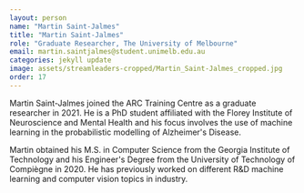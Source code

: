 ```yaml
---
layout: person
name: "Martin Saint-Jalmes"
title: "Martin Saint-Jalmes"
role: "Graduate Researcher, The University of Melbourne"
email: martin.saintjalmes@student.unimelb.edu.au
categories: jekyll update
image: assets/streamleaders-cropped/Martin_Saint-Jalmes_cropped.jpg
order: 17
---
```

Martin Saint-Jalmes joined the ARC Training Centre as a graduate researcher in 2021. He is a PhD student affiliated with the Florey Institute of Neuroscience and Mental Health and his focus involves the use of machine learning in the probabilistic modelling of Alzheimer's Disease.

Martin obtained his M.S. in Computer Science from the Georgia Institute of Technology and his Engineer's Degree from the University of Technology of Compiègne in 2020. He has previously worked on different R&D machine learning and computer vision topics in industry.
